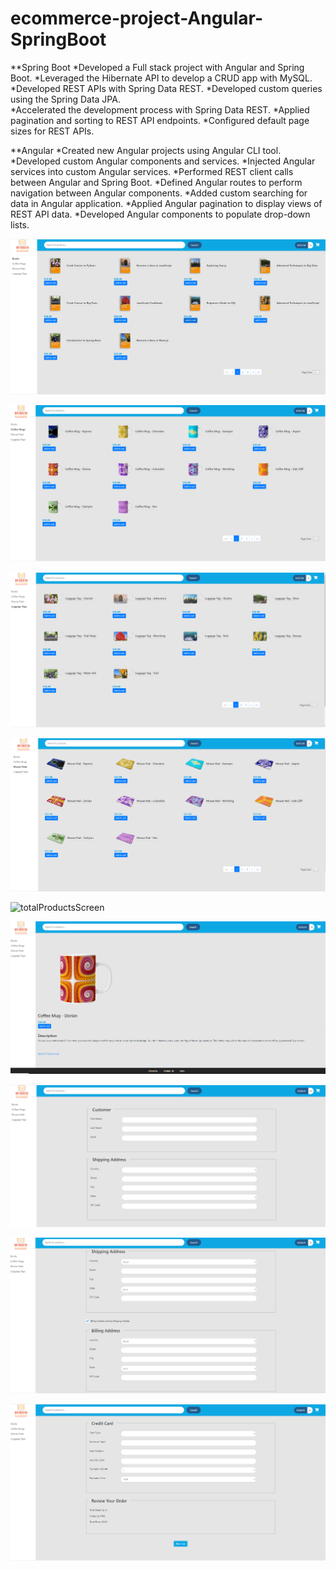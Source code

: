 # ecommerce-project-Angular-SpringBoot
**Spring Boot
*Developed a Full stack project with Angular and Spring Boot.
*Leveraged the Hibernate API to develop a CRUD app with MySQL.
*Developed REST APIs with Spring Data REST.
*Developed custom queries using the Spring Data JPA.   
*Accelerated the development process with Spring Data REST.
*Applied pagination and sorting to REST API endpoints.
*Configured default page sizes for REST APIs.



**Angular
*Created new Angular projects using Angular CLI tool.
*Developed custom Angular components and services.
*Injected Angular services into custom Angular services.
*Performed REST client calls between Angular and Spring Boot.
*Defined Angular routes to perform navigation between Angular components.
*Added custom searching for data in Angular application.
*Applied Angular pagination to display views of REST API data.
*Developed Angular components to populate drop-down lists.


![productsGridBooks](productsGridBooks.png)

![productsGridCoffeeMugs](productsGridCoffeeMugs.png)

![productsGridLuggageTags](productsGridLuggageTags.png)

![ProductsGridMousePads](ProductsGridMousePads.png)

![totalProductsScreen](totalProductsScreens.png)

![masterDetailsView](masterDetailsView.png)

![checkoutForm1](checkoutForm1.png)

![chackoutForm2](chackoutForm2.png)

![checkoutForm3](checkoutForm3.png)
